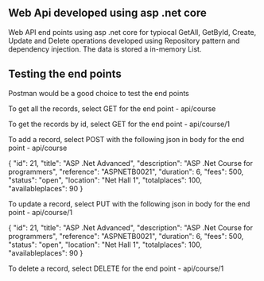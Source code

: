 Web Api developed using asp .net core
--------------------------------------------
Web API end points using asp .net core for typiocal GetAll, GetById, Create, Update and Delete operations developed using Repository pattern and dependency injection. The data is stored a in-memory List.

Testing the end points
--------------------------------------------
Postman would be a good choice to test the end points

To get all the records, select GET for the end point - api/course

To get the records by id, select GET for the end point - api/course/1

To add a record, select POST with the following json in body for the end point - api/course


{
    "id": 21,
    "title": "ASP .Net Advanced",
    "description": "ASP .Net Course for programmers",
    "reference": "ASPNETB0021",
    "duration": 6,
    "fees": 500,
    "status": "open",
    "location": "Net Hall 1",
    "totalplaces": 100,
    "availableplaces": 90
  }
  
  To update a record, select PUT  with the following json in body for the end point - api/course/1


{
    "id": 21,
    "title": "ASP .Net Advanced",
    "description": "ASP .Net Course for programmers",
    "reference": "ASPNETB0021",
    "duration": 6,
    "fees": 500,
    "status": "open",
    "location": "Net Hall 1",
    "totalplaces": 100,
    "availableplaces": 90
  }
  
To delete a record, select DELETE for the end point - api/course/1

  
  


